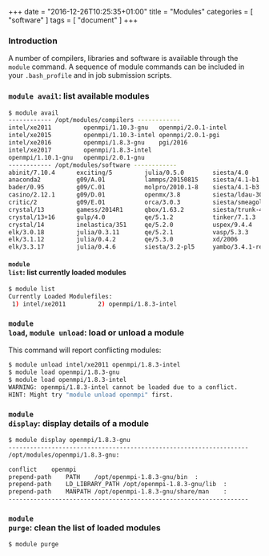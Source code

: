 +++
date = "2016-12-26T10:25:35+01:00"
title = "Modules"
categories = [ "software" ]
tags = [ "document" ]
+++
### Introduction
A number of compilers, libraries and software is available through the
<code>module</code> command. A sequence of module commands can be
included in your <code>.bash_profile</code> and in job submission
scripts.

### <code>module avail</code>: list available modules
```bash
$ module avail
------------ /opt/modules/compilers ------------ 
intel/xe2011         openmpi/1.10.3-gnu   openmpi/2.0.1-intel  
intel/xe2015         openmpi/1.10.3-intel openmpi/2.0.1-pgi    
intel/xe2016         openmpi/1.8.3-gnu    pgi/2016             
intel/xe2017         openmpi/1.8.3-intel  
openmpi/1.10.1-gnu   openmpi/2.0.1-gnu    
------------ /opt/modules/software ------------ 
abinit/7.10.4      exciting/5         julia/0.5.0        siesta/4.0         
anaconda2          g09/A.01           lammps/20150815    siesta/4.1-b1      
bader/0.95         g09/C.01           molpro/2010.1-8    siesta/4.1-b3      
casino/2.12.1      g09/D.01           openmx/3.8         siesta/ldau-308    
critic/2           g09/E.01           orca/3.0.3         siesta/smeagol-1.2 
crystal/13         gamess/2014R1      qbox/1.63.2        siesta/trunk-462   
crystal/13+16      gulp/4.0           qe/5.1.2           tinker/7.1.3       
crystal/14         inelastica/351     qe/5.2.0           uspex/9.4.4        
elk/3.0.18         julia/0.3.11       qe/5.2.1           vasp/5.3.3         
elk/3.1.12         julia/0.4.2        qe/5.3.0           xd/2006            
elk/3.3.17         julia/0.4.6        siesta/3.2-pl5     yambo/3.4.1-rev61  
```

#### <code>module list</code>: list currently loaded modules
```bash
$ module list
Currently Loaded Modulefiles:
 1) intel/xe2011         2) openmpi/1.8.3-intel 
```

### <code>module load</code>, <code>module unload</code>: load or unload a module
This command will report conflicting modules:
```bash
$ module unload intel/xe2011 openmpi/1.8.3-intel
$ module load openmpi/1.8.3-gnu
$ module load openmpi/1.8.3-intel
WARNING: openmpi/1.8.3-intel cannot be loaded due to a conflict.
HINT: Might try "module unload openmpi" first.
```

### <code>module display</code>: display details of a module
```bash
$ module display openmpi/1.8.3-gnu
-------------------------------------------------------------------
/opt/modules/openmpi/1.8.3-gnu:

conflict	openmpi
prepend-path	PATH	/opt/openmpi-1.8.3-gnu/bin	:
prepend-path	LD_LIBRARY_PATH	/opt/openmpi-1.8.3-gnu/lib	:
prepend-path	MANPATH	/opt/openmpi-1.8.3-gnu/share/man	:
-------------------------------------------------------------------
```

### <code>module purge</code>: clean the list of loaded modules
```bash
$ module purge
```
